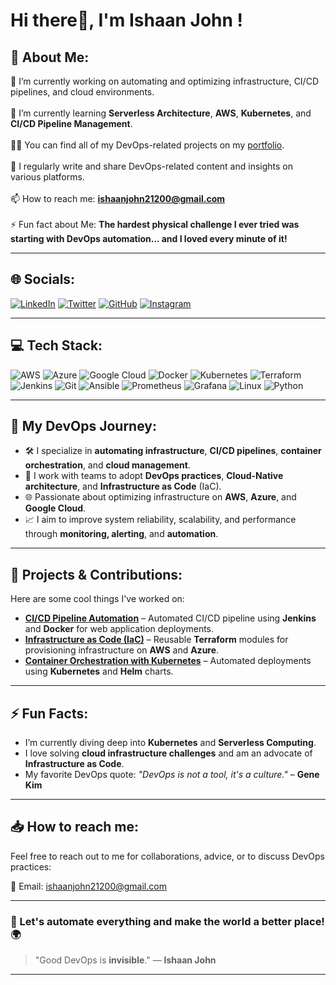 # Hi there👋, I'm Ishaan John !

## 💫 About Me:
🔭 I’m currently working on automating and optimizing infrastructure, CI/CD pipelines, and cloud environments.<br><br>🌱 I’m currently learning **Serverless Architecture**, **AWS**, **Kubernetes**, and **CI/CD Pipeline Management**.<br><br>👨‍💻 You can find all of my DevOps-related projects on my [portfolio](https://incredible-cuchufli-c5c6d8.netlify.app/).<br><br>📝 I regularly write and share DevOps-related content and insights on various platforms.<br><br>📫 How to reach me: **ishaanjohn21200@gmail.com**<br><br>⚡ Fun fact about Me: **The hardest physical challenge I ever tried was starting with DevOps automation... and I loved every minute of it!**

---

## 🌐 Socials:
[![LinkedIn](https://img.shields.io/badge/LinkedIn-%230077B5.svg?logo=linkedin&logoColor=white)](https://www.linkedin.com/in/ishaan-john-2325601b6/) 
[![Twitter](https://img.shields.io/badge/Twitter-%231DA1F2.svg?logo=Twitter&logoColor=white)](https://x.com/IshaanJohn1?t=4mNaaHjYo8dzgPsnfCwPOA&s=08) 
[![GitHub](https://img.shields.io/badge/GitHub-%23121011.svg?logo=github&logoColor=white)](https://github.com/arther07) 
[![Instagram](https://img.shields.io/badge/Instagram-%23E4405F.svg?logo=Instagram&logoColor=white)](https://instagram.com/isshhxxnnn)

---

## 💻 Tech Stack:
![AWS](https://img.shields.io/badge/AWS-%23FF9900.svg?style=plastic&logo=amazonaws&logoColor=white) ![Azure](https://img.shields.io/badge/Azure-%230078D4.svg?style=plastic&logo=microsoftazure&logoColor=white) ![Google Cloud](https://img.shields.io/badge/Google%20Cloud-%234285F4.svg?style=plastic&logo=google-cloud&logoColor=white) ![Docker](https://img.shields.io/badge/docker-%232496ED.svg?style=plastic&logo=docker&logoColor=white) ![Kubernetes](https://img.shields.io/badge/Kubernetes-%23326ce5.svg?style=plastic&logo=kubernetes&logoColor=white) ![Terraform](https://img.shields.io/badge/Terraform-%23FF5A00.svg?style=plastic&logo=terraform&logoColor=white) ![Jenkins](https://img.shields.io/badge/Jenkins-%23D24939.svg?style=plastic&logo=jenkins&logoColor=white) ![Git](https://img.shields.io/badge/Git-%23F14C28.svg?style=plastic&logo=git&logoColor=white) ![Ansible](https://img.shields.io/badge/Ansible-%23EE0000.svg?style=plastic&logo=ansible&logoColor=white) ![Prometheus](https://img.shields.io/badge/Prometheus-%23E6522C.svg?style=plastic&logo=prometheus&logoColor=white) ![Grafana](https://img.shields.io/badge/Grafana-%23F4682B.svg?style=plastic&logo=grafana&logoColor=white) ![Linux](https://img.shields.io/badge/Linux-%23FCC624.svg?style=plastic&logo=linux&logoColor=black) ![Python](https://img.shields.io/badge/python-%23F24E1E.svg?style=plastic&logo=python&logoColor=blue)

---

## 🚀 My DevOps Journey:
- 🛠️ I specialize in **automating infrastructure**, **CI/CD pipelines**, **container orchestration**, and **cloud management**.
- 🔄 I work with teams to adopt **DevOps practices**, **Cloud-Native architecture**, and **Infrastructure as Code** (IaC).
- 🌐 Passionate about optimizing infrastructure on **AWS**, **Azure**, and **Google Cloud**.
- 📈 I aim to improve system reliability, scalability, and performance through **monitoring, alerting**, and **automation**.

---

## 🚀 Projects & Contributions:
Here are some cool things I've worked on:

- [**CI/CD Pipeline Automation**](https://github.com/arther07/CI-CD-Pipeline-java.git) – Automated CI/CD pipeline using **Jenkins** and **Docker** for web application deployments.
- [**Infrastructure as Code (IaC)**](https://github.com/arther07/terraform-monolith-ec2.git) – Reusable **Terraform** modules for provisioning infrastructure on **AWS** and **Azure**.
- [**Container Orchestration with Kubernetes**](https://github.com/arther07/flask-express-k8s.git) – Automated deployments using **Kubernetes** and **Helm** charts.

---

## ⚡ Fun Facts:
- I’m currently diving deep into **Kubernetes** and **Serverless Computing**.
- I love solving **cloud infrastructure challenges** and am an advocate of **Infrastructure as Code**.
- My favorite DevOps quote: _"DevOps is not a tool, it's a culture."_ – **Gene Kim**

---

## 📥 How to reach me:
Feel free to reach out to me for collaborations, advice, or to discuss DevOps practices:

📧 Email: [ishaanjohn21200@gmail.com](mailto:ishaanjohn21200@gmail.com)

---

### 🔄 Let's automate everything and make the world a better place! 🌍

> "Good DevOps is **invisible**." — **Ishaan John**

---
